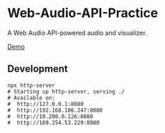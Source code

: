 # Web-Audio-API-Practice

A Web Audio API-powered audio and visualizer.

[Demo](https://yugasun.github.io/Web-Audio-API-Practice)

## Development

```shell
npx http-server
# Starting up http-server, serving ./
# Available on:
#  http://127.0.0.1:8080
#  http://192.168.106.247:8080
#  http://10.200.0.126:8080
#  http://169.254.53.229:8080
```
